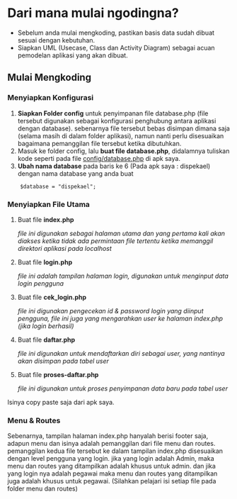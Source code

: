 # Dari mana mulai ngodingna?

- Sebelum anda mulai mengkoding, pastikan basis data sudah dibuat sesuai dengan kebutuhan.
- Siapkan UML (Usecase, Class dan Activity Diagram) sebagai acuan pemodelan aplikasi yang akan dibuat.

## Mulai Mengkoding

### Menyiapkan Konfigurasi

1. **Siapkan Folder config** untuk penyimpanan file database.php (file tersebut digunakan sebagai konfigurasi penghubung antara aplikasi dengan database). sebenarnya file tersebut bebas disimpan dimana saja (selama masih di dalam folder aplikasi), namun nanti perlu disesuaikan bagaimana pemanggilan file tersebut ketika dibutuhkan.
2. Masuk ke folder config, lalu **buat file database.php**, didalamnya tuliskan kode seperti pada file [config/database.php](../config/database.php) di apk saya.
3. **Ubah nama database** pada baris ke 6 (Pada apk saya : dispekael) dengan nama database yang anda buat

```
    $database = "dispekael";
```

### Menyiapkan File Utama

1. Buat file **index.php**

   _file ini digunakan sebagai halaman utama dan yang pertama kali akan diakses ketika tidak ada permintaan file tertentu ketika memanggil direktori aplikasi pada localhost_

2. Buat file **login.php**

   _file ini adalah tampilan halaman login, digunakan untuk menginput data login pengguna_

3. Buat file **cek_login.php**

   _file ini digunakan pengecekan id & password login yang diinput pengguna, file ini juga yang mengarahkan user ke halaman index.php (jika login berhasil)_

4. Buat file **daftar.php**

   _file ini digunakan untuk mendaftarkan diri sebagai user, yang nantinya akan disimpan pada tabel user_

5. Buat file **proses-daftar.php**

   _file ini digunakan untuk proses penyimpanan data baru pada tabel user_

Isinya copy paste saja dari apk saya.

### Menu & Routes

Sebenarnya, tampilan halaman index.php hanyalah berisi footer saja, adapun menu dan isinya adalah pemanggilan dari file menu dan routes. pemanggilan kedua file tersebut ke dalam tampilan index.php disesuaikan dengan level pengguna yang login. jika yang login adalah Admin, maka menu dan routes yang ditampilkan adalah khusus untuk admin. dan jika yang login nya adalah pegawai maka menu dan routes yang ditampilkan juga adalah khusus untuk pegawai. (Silahkan pelajari isi setiap file pada folder menu dan routes)
